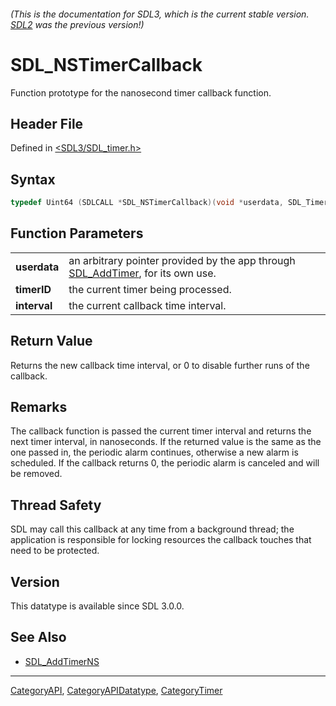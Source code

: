 ###### (This is the documentation for SDL3, which is the current stable version. [SDL2](https://wiki.libsdl.org/SDL2/) was the previous version!)
# SDL_NSTimerCallback

Function prototype for the nanosecond timer callback function.

## Header File

Defined in [<SDL3/SDL_timer.h>](https://github.com/libsdl-org/SDL/blob/main/include/SDL3/SDL_timer.h)

## Syntax

```c
typedef Uint64 (SDLCALL *SDL_NSTimerCallback)(void *userdata, SDL_TimerID timerID, Uint64 interval);
```

## Function Parameters

|              |                                                                                                 |
| ------------ | ----------------------------------------------------------------------------------------------- |
| **userdata** | an arbitrary pointer provided by the app through [SDL_AddTimer](SDL_AddTimer), for its own use. |
| **timerID**  | the current timer being processed.                                                              |
| **interval** | the current callback time interval.                                                             |

## Return Value

Returns the new callback time interval, or 0 to disable further runs of the
callback.

## Remarks

The callback function is passed the current timer interval and returns the
next timer interval, in nanoseconds. If the returned value is the same as
the one passed in, the periodic alarm continues, otherwise a new alarm is
scheduled. If the callback returns 0, the periodic alarm is canceled and
will be removed.

## Thread Safety

SDL may call this callback at any time from a background thread; the
application is responsible for locking resources the callback touches that
need to be protected.

## Version

This datatype is available since SDL 3.0.0.

## See Also

- [SDL_AddTimerNS](SDL_AddTimerNS)

----
[CategoryAPI](CategoryAPI), [CategoryAPIDatatype](CategoryAPIDatatype), [CategoryTimer](CategoryTimer)

